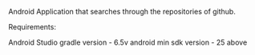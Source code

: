 Android Application that searches through the repositories of github.

Requirements:

Android Studio
gradle version - 6.5v
android min sdk version - 25 above
